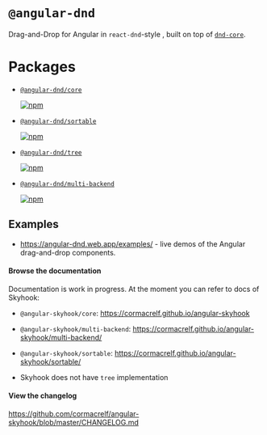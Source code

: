 # `@angular-dnd`

Drag-and-Drop for Angular in `react-dnd`-style , built on top of
[`dnd-core`](https://github.com/react-dnd/react-dnd).

# Packages

- [`@angular-dnd/core`](https://github.com/angular-dnd/angular-dnd/tree/master/packages/core)

  [![npm](https://img.shields.io/npm/v/@angular-dnd/core.svg)](https://www.npmjs.com/package/@angular-dnd/core) 
   
- [`@angular-dnd/sortable`](https://github.com/angular-dnd/angular-dnd/tree/master/packages/sortable)

  [![npm](https://img.shields.io/npm/v/@angular-dnd/sortable.svg)](https://www.npmjs.com/package/@angular-dnd/sortable)
   
- [`@angular-dnd/tree`](https://github.com/angular-dnd/angular-dnd/tree/master/packages/tree)

  [![npm](https://img.shields.io/npm/v/@angular-dnd/tree.svg)](https://www.npmjs.com/package/@angular-dnd/tree)

- [`@angular-dnd/multi-backend`](https://github.com/angular-dnd/angular-dnd/tree/master/packages/multi-backend)

  [![npm](https://img.shields.io/npm/v/@angular-dnd/multi-backend.svg)](https://www.npmjs.com/package/@angular-dnd/core)

## Examples

- https://angular-dnd.web.app/examples/ - live demos of the Angular drag-and-drop components.

#### Browse the documentation

Documentation is work in progress. At the moment you can refer to docs of Skyhook: 

- `@angular-skyhook/core`: https://cormacrelf.github.io/angular-skyhook

- `@angular-skyhook/multi-backend`: https://cormacrelf.github.io/angular-skyhook/multi-backend/

- `@angular-skyhook/sortable`: https://cormacrelf.github.io/angular-skyhook/sortable/

- Skyhook does not have `tree` implementation

#### View the changelog

https://github.com/cormacrelf/angular-skyhook/blob/master/CHANGELOG.md
